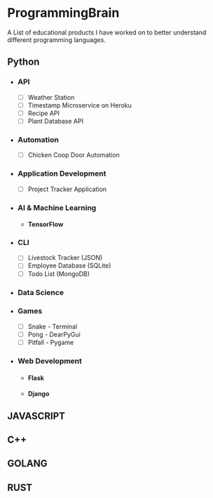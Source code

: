 # ProgrammingBrain

A List of educational products I have worked on to better understand different programming languages.

## Python
- ### API
  - [ ] Weather Station
  - [ ] Timestamp Microservice on Heroku 
  - [ ] Recipe API
  - [ ] Plant Database API
- ### Automation
  - [ ] Chicken Coop Door Automation
- ### Application Development
  - [ ] Project Tracker Application
- ### AI & Machine Learning
  - #### TensorFlow
- ### CLI
  - [ ] Livestock Tracker (JSON)
  - [ ] Employee Database (SQLite)
  - [ ] Todo List (MongoDB)
- ### Data Science
- ### Games
  - [ ] Snake - Terminal
  - [ ] Pong - DearPyGui
  - [ ] Pitfall - Pygame 
- ### Web Development
  - #### Flask
  - #### Django




## JAVASCRIPT
## C++
## GOLANG
## RUST
